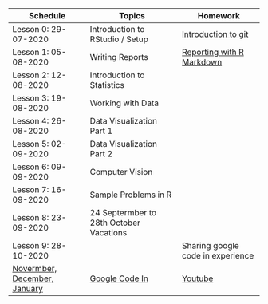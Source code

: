 

| Schedule | Topics | Homework |
| --- |---| --- |
| Lesson 0: 29-07-2020| Introduction to RStudio / Setup | [Introduction to git](https://learn.datacamp.com/courses/introduction-to-git)
| Lesson 1: 05-08-2020| Writing Reports | [Reporting with R Markdown](https://www.datacamp.com/courses/reporting-with-r-markdown) 
| Lesson 2: 12-08-2020| Introduction to Statistics |
| Lesson 3: 19-08-2020| Working with Data |
| Lesson 4: 26-08-2020| Data Visualization Part 1 |
| Lesson 5: 02-09-2020| Data Visualization Part 2 |
| Lesson 6: 09-09-2020| Computer Vision |
| Lesson 7: 16-09-2020| Sample Problems in R |
| Lesson 8: 23-09-2020| 24 Septermber to 28th October Vacations |
| Lesson 9: 28-10-2020   | | Sharing google code in experience |
| [Novermber, December, January](https://codein.withgoogle.com/) | [Google Code In](https://en.wikipedia.org/wiki/Google_Code-in) | [Youtube](https://www.youtube.com/watch?v=DV5-6s-UfUE)
